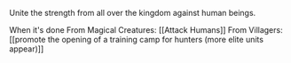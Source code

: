 Unite the strength from all over the kingdom against human beings.

When it's done
	From Magical Creatures: [[Attack Humans]]
	From Villagers: [[promote the opening of a training camp for hunters (more elite units appear)]]